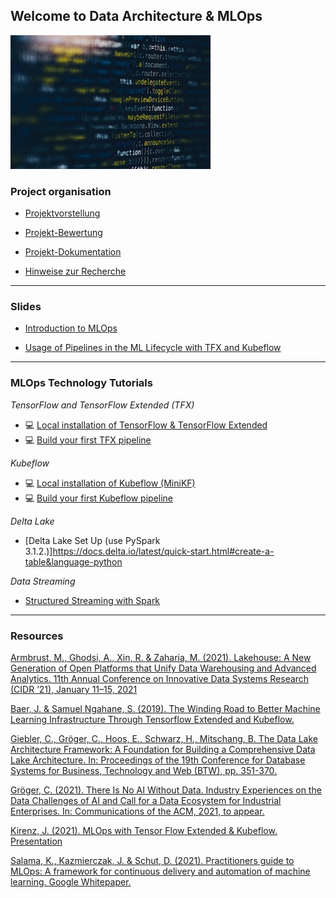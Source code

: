 ## Welcome to Data Architecture & MLOps 

<img src="img/img.jpg" alt="" class="inline"/>

### Project organisation

- [Projektvorstellung](https://github.com/kirenz/data-architecture-mlops/blob/main/slides/project.pdf)

- [Projekt-Bewertung](https://github.com/kirenz/data-architecture-mlops/blob/main/slides/orga_intro.pdf)

- [Projekt-Dokumentation](https://github.com/kirenz/data-architecture-mlops/blob/main/slides/orga_doku.pdf)

- [Hinweise zur Recherche](https://github.com/kirenz/data-architecture-mlops/blob/main/slides/orga_recherche.pdf)

---

### Slides

- [Introduction to MLOps](https://github.com/kirenz/data-architecture-mlops/blob/main/slides/mlops_feature_stores_mlflow_kubeflow.pdf)

- [Usage of Pipelines in the ML Lifecycle with TFX and Kubeflow](https://github.com/kirenz/data-architecture-mlops/blob/main/slides/pipelines_tfx_kubeflow.pdf)


---

### MLOps Technology Tutorials

*TensorFlow and TensorFlow Extended (TFX)*

- 💻 [Local installation of TensorFlow & TensorFlow Extended](https://kirenz.github.io/codelabs/codelabs/tfx-install/#0)
- 💻 [Build your first TFX pipeline](https://kirenz.github.io/codelabs/codelabs/tfx-pipeline-taxi/#0)

*Kubeflow*

- 💻 [Local installation of Kubeflow (MiniKF)](https://kirenz.github.io/codelabs/codelabs/kubeflow-install/#0)
- 💻 [Build your first Kubeflow pipeline](https://kirenz.github.io/codelabs/codelabs/kubeflow-pipeline/#0)


*Delta Lake*

- [Delta Lake Set Up (use PySpark 3.1.2.)]https://docs.delta.io/latest/quick-start.html#create-a-table&language-python

*Data Streaming*

- [Structured Streaming with Spark](https://spark.apache.org/docs/latest/structured-streaming-programming-guide.html#structured-streaming-programming-guide)


---

### Resources

[Armbrust, M., Ghodsi, A., Xin, R. & Zaharia, M. (2021). Lakehouse: A New Generation of Open Platforms that Unify Data Warehousing and Advanced Analytics. 11th Annual Conference on Innovative Data Systems Research (CIDR ’21), January 11–15, 2021](https://databricks.com/de/wp-content/uploads/2020/12/cidr_lakehouse.pdf)

[Baer, J. & Samuel Ngahane, S. (2019). The Winding Road to Better Machine Learning Infrastructure Through Tensorflow Extended and Kubeflow.]( https://engineering.atspotify.com/2019/12/13/the-winding-road-to-better-machine-learning-infrastructure-through-tensorflow-extended-and-kubeflow/)

[Giebler, C., Gröger, C., Hoos, E., Schwarz, H., Mitschang, B. The Data Lake Architecture Framework: A Foundation for Building a Comprehensive Data Lake Architecture. In: Proceedings of the 19th Conference for Database Systems for Business, Technology and Web (BTW), pp. 351-370.]( https://dx.doi.org/10.18420/btw2021-19)

[Gröger, C. (2021). There Is No AI Without Data. Industry Experiences on the Data Challenges of AI and Call for a Data Ecosystem for Industrial Enterprises. In: Communications of the ACM, 2021, to appear.](http://christophgroeger.de/download/Groeger_There_Is_No_AI_Without_Data.pdf)

[Kirenz, J. (2021). MLOps with Tensor Flow Extended & Kubeflow. Presentation](https://de.slideshare.net/Jkirenz/mlops-build-pipelines-with-tensor-flow-extended-kubeflow)

[Salama, K., Kazmierczak, J. & Schut, D. (2021). Practitioners guide to MLOps: A framework for continuous delivery and automation of machine learning. Google Whitepaper.](https://services.google.com/fh/files/misc/practitioners_guide_to_mlops_whitepaper.pdf)


